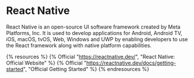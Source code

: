 # React Native

React Native is an open-source UI software framework created by Meta Platforms, Inc. It is used to develop applications for Android, Android TV, iOS, macOS, tvOS, Web, Windows and UWP by enabling developers to use the React framework along with native platform capabilities.

{% resources %}
  {% Official "https://reactnative.dev/", "React Native: Official Website" %}
  {% Official "https://reactnative.dev/docs/getting-started", "Official Getting Started" %}
{% endresources %}


